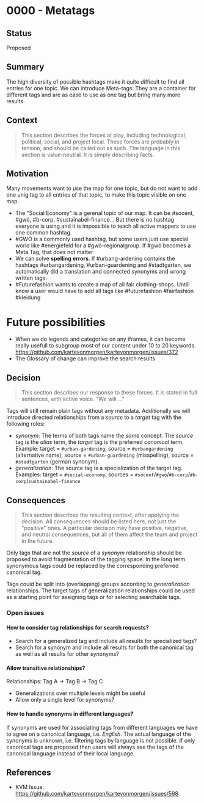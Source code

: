 # 0000 - Metatags

## Status
[status]: #status

Proposed

## Summary
[summary]: #summary

The high diversity of possible hashtags make it quite difficult to find all entries for one topic.
We can introduce Meta-tags: They are a container for different tags and are as ease to use as one
tag but bring many more results.

## Context
[context]: #context

> This section describes the forces at play, including technological, political, social, and project local. These forces are probably in tension, and should be called out as such. The language in this section is value-neutral. It is simply describing facts.

## Motivation
[motivation]: #motivation

Many movements want to use the map for one topic,
but do not want to add one unig tag to all entries of that topic, to make this topic visible on one map.

- The "Social Economy" is a gerenal topic of our map. It can be #socent, #gwö, #b-corp, #sustainabel-finance...
  But there is no hashtag everyone is using and it is impossible to teach all active mappers to use one common hashtag.
- #GWÖ is a commonly used hashtag, but some users just use special world like #energiefeld for a #gwö-regionalgroup.
  If #gwö becomes a Meta Tag, that does not matter
- We can solve **spelling errors**. If #urbang-ardening contains the hashtags #urbangardening,  #urban-guardening and #stadtgarten,
  we automatically did a translation and connected synonyms and wrong written tags.
- #Futurefashion wants to create a map of all fair clothing-shops.
  Untill know a user would have to add all tags like #futurefashion #fairfashion #kleidung

# Future possibilities
[future-possibilities]: #future-possibilities

- When we do legends and categories on any iframes, it can become really usefull to subgroup most of our content under 10 to 20 keywords.
  https://github.com/kartevonmorgen/kartevonmorgen/issues/372
- The Glossary of change can improve the search results

## Decision
[decision]: #decision

> This section describes our response to these forces. It is stated in full sentences, with active voice. "We will ..."

Tags will still remain plain tags without any metadata. Additionally we will introduce directed relationships from
a *source* to a *target* tag with the following roles:

- *synonym*: The terms of both tags name the *same* concept. The *source* tag is the *alias* term, the *target* tag
is the preferred *canonical* term. Example: target = `#urban-gardening`, source = `#urbangardening` (alternative name), source = `#urban-guardening` (misspelling), source = `#stadtgarten` (german synonym).
- *generalization*: The source tag is a specialization of the target tag. Examples: target = `#social-economy`, sources = `#socent`/`#gwö`/`#b-corp`/`#b-corp`/`sustainabel-finance`

## Consequences
[consequences]: #consequences

> This section describes the resulting context, after applying the decision. All consequences should be listed here, not just the "positive" ones. A particular decision may have positive, negative, and neutral consequences, but all of them affect the team and project in the future.

Only tags that are not the *source* of a *synonym* relationship should be proposed to avoid fragmentation of the tagging space. In the long term synonymous tags could be replaced by the corresponding preferred canonical tag.

Tags could be split into (overlapping) groups according to *generalization* relationships. The target tags of generalization relationships could be used as a starting point for assigning tags or for selecting searchable tags.

### Open issues

#### How to consider tag relationships for search requests?

- Search for a generalized tag and include all results for specialized tags?
- Search for a synonym and include all results for both the canonical tag as well as all results for other synonyms?

#### Allow transitive relationships?

Relationships: Tag A -> Tag B -> Tag C

- Generalizations over multiple levels might be useful
- Allow only a single level for synonyms?

#### How to handle synonyms in different languages?

If synonyms are used for associating tags from different languages we have
to agree on a canonical language, i.e. *English*.  The actual language of
the synonyms is unknown, i.e. filtering tags by language is not possible.
If only canonical tags are proposed then users will always see the tags
of the canonical language instead of their local language.

## References
[references]: #references

- KVM Issue: https://github.com/kartevonmorgen/kartevonmorgen/issues/598
